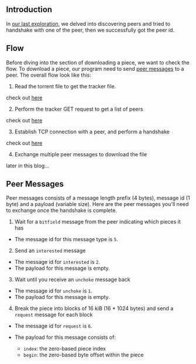 ## Introduction

In [our last exploration](https://www.nxted.co.jp/blog/blog_detail?id=55), we delved into discovering peers and tried to handshake with one of the peer, then we successfully got the peer id.


## Flow

Before diving into the section of downloading a piece, we want to check the flow.
To download a piece, our program need to send [peer messages](https://www.bittorrent.org/beps/bep_0003.html#peer-messages) to a peer. The overall flow look like this:

1. Read the torrent file to get the tracker file. 

check out [here](https://www.nxted.co.jp/blog/blog_detail?id=48)

2. Perform the tracker GET request to get a list of peers

check out [here](https://www.nxted.co.jp/blog/blog_detail?id=49)

3. Establish TCP connection with a peer, and perform a handshake

check out [here](https://www.nxted.co.jp/blog/blog_detail?id=55)

4. Exchange multiple peer messages to download the file

later in this blog...


## Peer Messages

Peer messages consists of a message length prefix (4 bytes), message id (1 byte) and a payload (variable size). Here are the peer messages you'll need to exchange once the handshake is complete.

1. Wait for a `bitfield` message from the peer indicating which pieces it has

- The message id for this message type is `5`.

2. Send an `interested` message

- The message id for `interested` is `2`.
- The payload for this message is empty.

3. Wait until you receive an `unchoke` message back

- The message id for `unchoke` is `1`.
- The payload for this message is empty.

4. Break the piece into blocks of 16 kiB (16 * 1024 bytes) and send a `request` message for each block

- The message id for `request` is `6`.
- The payload for this message consists of:

    - `index`: the zero-based piece index
    - `begin`: the zero-based byte offset within the piece
